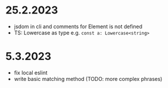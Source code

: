 # 25.2.2023
* jsdom in cli and comments for Element is not defined
* TS: Lowercase<string> as type e.g. `const a: Lowercase<string>`


# 5.3.2023
* fix local eslint
* write basic matching method (TODO: more complex phrases)